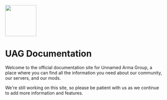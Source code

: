 <img src="/assets/yeet21.png" height="100px" />

# UAG Documentation

Welcome to the official documentation site for Unnamed Arma Group, a place where you can find all the information you need about our community, our servers, and our mods.

We're still working on this site, so please be patient with us as we continue to add more information and features.
